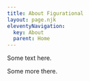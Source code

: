 ```yaml
---
title: About Figurational
layout: page.njk
eleventyNavigation:
  key: About
  parent: Home
---
```


Some text here.

Some more there.

